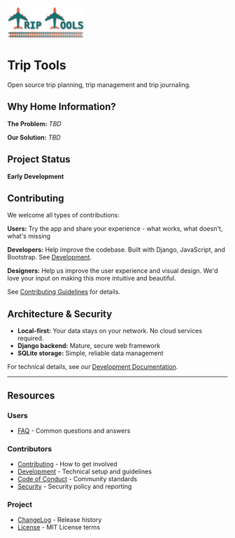 <img src="src/tt/static/img/tt-logo-467x200.png" alt="Trip Tools Logo" height="75">

# Trip Tools

Open source trip planning, trip management and trip journaling.

## Why Home Information?

**The Problem:** _TBD_

**Our Solution:** _TBD_

## Project Status

**Early Development**

## Contributing

We welcome all types of contributions:

**Users:** Try the app and share your experience - what works, what doesn't, what's missing

**Developers:** Help improve the codebase. Built with Django, JavaScript, and Bootstrap. See [Development](docs/Development.md).

**Designers:** Help us improve the user experience and visual design. We'd love your input on making this more intuitive and beautiful.

See [Contributing Guidelines](CONTRIBUTING.md) for details.

## Architecture & Security

- **Local-first:** Your data stays on your network. No cloud services required.
- **Django backend:** Mature, secure web framework
- **SQLite storage:** Simple, reliable data management

For technical details, see our [Development Documentation](docs/Development.md).

---

## Resources

### Users
- [FAQ](docs/FAQ.md) - Common questions and answers

### Contributors  
- [Contributing](CONTRIBUTING.md) - How to get involved
- [Development](docs/Development.md) - Technical setup and guidelines
- [Code of Conduct](CODE_OF_CONDUCT.md) - Community standards
- [Security](SECURITY.md) - Security policy and reporting

### Project
- [ChangeLog](CHANGELOG.md) - Release history
- [License](LICENSE.md) - MIT License terms
